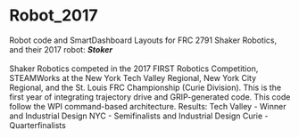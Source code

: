 # Robot_2017
Robot code and SmartDashboard Layouts for FRC 2791 Shaker Robotics, and their 2017 robot: __*Stoker*__ </br></br>
Shaker Robotics competed in the 2017 FIRST Robotics Competition, STEAMWorks at the New York Tech Valley Regional, New York City Regional, and the St. Louis FRC Championship (Curie Division).
This is the first year of integrating trajectory drive and GRIP-generated code.
This code follow the WPI command-based architecture.
Results:
Tech Valley - Winner and Industrial Design
NYC - Semifinalists and Industrial Design
Curie - Quarterfinalists